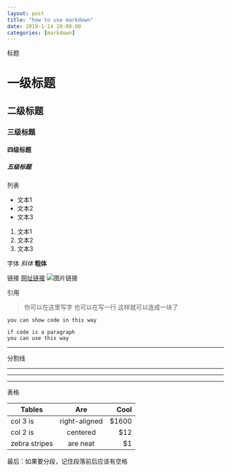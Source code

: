 ```yaml
---
layout: post
title: "how to use markdown"
date: 2019-1-14 20:00:00
categories: [markdown]
---
```


标题 

# 一级标题
## 二级标题
### 三级标题
#### 四级标题
##### 五级标题 


列表 

- 文本1
- 文本2
- 文本3 

1. 文本1
2. 文本2
3. 文本3

字体
*斜体* 
**粗体** 

链接
[网址链接](https://www.jianshu.com/p/q81RER)
![](https://graphic-zhang.github.io/static/img/avatar.jpg "图片链接") 

引用
> 你可以在这里写字 
> 也可以在写一行 
> 这样就可以连成一块了 

`you can show code in this way`

```
if code is a paragraph
you can use this way
```
--- 
分割线 

---
---
---
表格 


 Tables        | Are           | Cool  
 ------------- |:-------------:| -----:
 col 3 is      | right-aligned | $1600 
 col 2 is      | centered      |   $12 
 zebra stripes | are neat      |    $1 

最后：如果要分段，记住段落前后应该有空格


